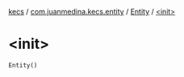 [kecs](../../index.md) / [com.juanmedina.kecs.entity](../index.md) / [Entity](index.md) / [&lt;init&gt;](./-init-.md)

# &lt;init&gt;

`Entity()`